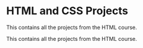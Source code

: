 # HTML and CSS Projects

This contains all the projects from the HTML course.
 
This contains all the projects from the HTML course.

